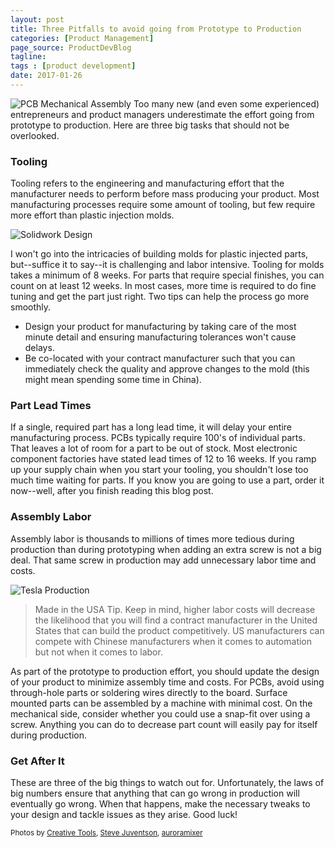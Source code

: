 ```yaml
---
layout: post
title: Three Pitfalls to avoid going from Prototype to Production
categories: [Product Management]
page_source: ProductDevBlog
tagline:
tags : [product development]
date: 2017-01-26
---
```


![PCB Mechanical Assembly](/images/pcb-mechanical-assembly.jpg)
Too many new (and even some experienced) entrepreneurs and product managers underestimate the effort going from prototype to production. Here are three big tasks that should not be overlooked.

### Tooling

Tooling refers to the engineering and manufacturing effort that the manufacturer needs to perform before mass producing your product. Most manufacturing processes require some amount of tooling, but few require more effort than plastic injection molds.

![Solidwork Design](/images/solidworks-design.jpg)

I won't go into the intricacies of building molds for plastic injected parts, but--suffice it to say--it is challenging and labor intensive. Tooling for molds takes a minimum of 8 weeks. For parts that require special finishes, you can count on at least 12 weeks. In most cases, more time is required to do fine tuning and get the part just right.  Two tips can help the process go more smoothly.

- Design your product for manufacturing by taking care of the most minute detail and ensuring manufacturing tolerances won't cause delays.
- Be co-located with your contract manufacturer such that you can immediately check the quality and approve changes to the mold (this might mean spending some time in China).

### Part Lead Times

If a single, required part has a long lead time, it will delay your entire manufacturing process. PCBs typically require 100's of individual parts. That leaves a lot of room for a part to be out of stock. Most electronic component factories have stated lead times of 12 to 16 weeks. If you ramp up your supply chain when you start your tooling, you shouldn't lose too much time waiting for parts. If you know you are going to use a part, order it now--well, after you finish reading this blog post.

### Assembly Labor

Assembly labor is thousands to millions of times more tedious during production than during prototyping when adding an extra screw is not a big deal. That same screw in production may add unnecessary labor time and costs.

![Tesla Production](/images/tesla-production.jpg)

> Made in the USA Tip. Keep in mind, higher labor costs will decrease the likelihood that you will find a contract manufacturer in the United States that can build the product competitively.  US manufacturers can compete with Chinese manufacturers when it comes to automation but not when it comes to labor.

As part of the prototype to production effort, you should update the design of your product to minimize assembly time and costs. For PCBs, avoid using through-hole parts or soldering wires directly to the board.  Surface mounted parts can be assembled by a machine with minimal cost. On the mechanical side, consider whether you could use a snap-fit over using a screw. Anything you can do to decrease part count will easily pay for itself during production.

### Get After It

These are three of the big things to watch out for.  Unfortunately, the laws of big numbers ensure that anything that can go wrong in production will eventually go wrong. When that happens, make the necessary tweaks to your design and tackle issues as they arise. Good luck!


<small>Photos by <a target="_blank" href="https://www.flickr.com/photos/creative_tools/">Creative Tools</a>, <a target="_blank" href="https://www.flickr.com/photos/jurvetson/">Steve Juventson</a>, <a href="https://www.flickr.com/photos/auroramixer/" target="_blank">auroramixer</a></small>
